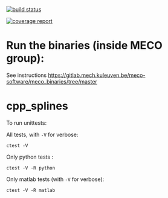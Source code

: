 [![build status](https://gitlab.mech.kuleuven.be/meco-software/cpp_splines/badges/develop/build.svg)](https://gitlab.mech.kuleuven.be/meco-software/cpp_splines/commits/develop)


[![coverage report](https://gitlab.mech.kuleuven.be/meco-software/cpp_splines/badges/develop/coverage.svg)](https://gitlab.mech.kuleuven.be/meco-software/cpp_splines/commits/develop)


# Run the binaries (inside MECO group):

See instructions https://gitlab.mech.kuleuven.be/meco-software/meco_binaries/tree/master

# cpp_splines


To run unittests:

All tests, with `-V` for verbose:

`ctest -V`

Only python tests :

`ctest -V -R python`

Only matlab tests (with `-V` for verbose):

`ctest -V -R matlab`




